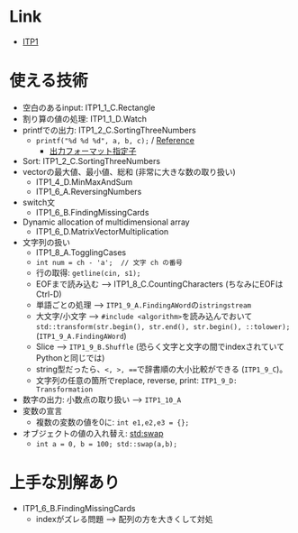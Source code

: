 # Link
* [ITP1](http://judge.u-aizu.ac.jp/onlinejudge/finder.jsp?course=ITP1)

# 使える技術
* 空白のあるinput: ITP1_1_C.Rectangle	
* 割り算の値の処理: ITP1_1_D.Watch
* printfでの出力: ITP1_2_C.SortingThreeNumbers
  * `printf("%d %d %d", a, b, c);` / [Reference](http://www9.plala.or.jp/sgwr-t/c/sec05.html)
	* [出力フォーマット指定子](http://www.k-cube.co.jp/wakaba/server/format.html)
* Sort: ITP1_2_C.SortingThreeNumbers
* vectorの最大値、最小値、総和 (非常に大きな数の取り扱い)
	* ITP1_4_D.MinMaxAndSum
	* ITP1_6_A.ReversingNumbers
* switch文
	* ITP1_6_B.FindingMissingCards
* Dynamic allocation of multidimensional array
	* ITP1_6_D.MatrixVectorMultiplication
* 文字列の扱い
	* ITP1_8_A.TogglingCases
	* `int num = ch - 'a';  // 文字 ch の番号`
	* 行の取得: `getline(cin, s1);`
	* EOFまで読み込む --> ITP1_8_C.CountingCharacters (ちなみにEOFはCtrl-D)
	* 単語ごとの処理 --> `ITP1_9_A.FindingAWord`の`istringstream`
	* 大文字/小文字 --> `#include <algorithm>`を読み込んでおいて`std::transform(str.begin(), str.end(), str.begin(), ::tolower);` (`ITP1_9_A.FindingAWord`)
	* Slice --> `ITP1_9_B.Shuffle` (恐らく文字と文字の間でindexされていてPythonと同じでは)
	* string型だったら、`<, >, ==`で辞書順の大小比較ができる (`ITP1_9_C`)。
	* 文字列の任意の箇所でreplace, reverse, print: `ITP1_9_D: Transformation`
* 数字の出力: 小数点の取り扱い --> `ITP1_10_A`
* 変数の宣言
	* 複数の変数の値を0に: `int e1,e2,e3 = {};`
* オブジェクトの値の入れ替え: [std:swap](http://kaworu.jpn.org/cpp/std::swap)
	* `int a = 0, b = 100; std::swap(a,b);`

# 上手な別解あり
* ITP1_6_B.FindingMissingCards
	* indexがズレる問題 --> 配列の方を大きくして対処
